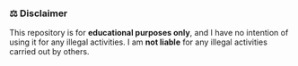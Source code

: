 ### :balance_scale: Disclaimer
This repository is for **educational purposes only**, and I have no intention of using it for any illegal activities. I am **not liable** for any illegal activities carried out by others.
